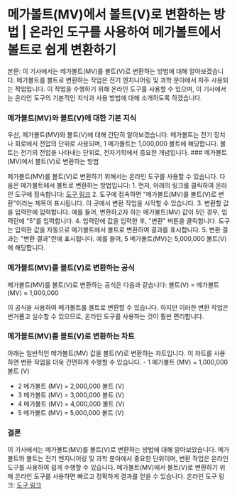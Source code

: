 메가볼트(MV)에서 볼트(V)로 변환하는 방법 | 온라인 도구를 사용하여 메가볼트에서 볼트로 쉽게 변환하기
===========================================================

본문: 이 기사에서는 메가볼트(MV)를 볼트(V)로 변환하는 방법에 대해 알아보겠습니다. 메가볼트를 볼트로 변환하는 작업은 전기 엔지니어링 및 과학 분야에서 자주 사용되는 작업입니다. 이 작업을 수행하기 위해 온라인 도구를 사용할 수 있으며, 이 기사에서는 온라인 도구의 기본적인 지식과 사용 방법에 대해 소개하도록 하겠습니다.

### 메가볼트(MV)와 볼트(V)에 대한 기본 지식

우선, 메가볼트(MV)와 볼트(V)에 대해 간단히 알아보겠습니다. 메가볼트는 전기 장치나 회로에서 전압의 단위로 사용되며, 1 메가볼트는 1,000,000 볼트에 해당합니다. 볼트는 전기의 전압을 나타내는 단위로, 전자기학에서 중요한 개념입니다. ### 메가볼트(MV)에서 볼트(V)로 변환하는 방법

메가볼트(MV)를 볼트(V)로 변환하기 위해서는 온라인 도구를 사용할 수 있습니다. 다음은 메가볼트에서 볼트로 변환하는 방법입니다: 1. 먼저, 아래의 링크를 클릭하여 온라인 도구에 접속합니다: [도구 링크](https://www.onlinecalculatorsfree.com/ko/convert/megavolts-to-volts.html)
2. 도구에 접속하면 "메가볼트(MV)를 볼트(V)로 변환"이라는 제목이 표시됩니다. 이 곳에서 변환 작업을 시작할 수 있습니다.
3. 변환할 값을 입력란에 입력합니다. 예를 들어, 변환하고자 하는 메가볼트(MV) 값이 5인 경우, 입력란에 "5"를 입력합니다.
4. 입력란에 값을 입력한 후, "변환" 버튼을 클릭합니다. 도구는 입력한 값을 자동으로 메가볼트에서 볼트로 변환하여 결과를 표시합니다.
5. 변환 결과는 "변환 결과"란에 표시됩니다. 예를 들어, 5 메가볼트(MV)는 5,000,000 볼트(V)에 해당합니다.

### 메가볼트(MV)를 볼트(V)로 변환하는 공식

메가볼트(MV)를 볼트(V)로 변환하는 공식은 다음과 같습니다: 볼트(V) = 메가볼트(MV) × 1,000,000

이 공식을 사용하여 메가볼트를 볼트로 변환할 수 있습니다. 하지만 이러한 변환 작업은 번거롭고 실수할 수 있으므로, 온라인 도구를 사용하는 것이 훨씬 편리합니다.

### 메가볼트(MV)를 볼트(V)로 변환하는 차트

아래는 일반적인 메가볼트(MV) 값을 볼트(V)로 변환하는 차트입니다. 이 차트를 사용하면 변환 작업을 더욱 간편하게 수행할 수 있습니다. - 1 메가볼트 (MV) = 1,000,000 볼트 (V)
- 2 메가볼트 (MV) = 2,000,000 볼트 (V)
- 3 메가볼트 (MV) = 3,000,000 볼트 (V)
- 4 메가볼트 (MV) = 4,000,000 볼트 (V)
- 5 메가볼트 (MV) = 5,000,000 볼트 (V)

### 결론

이 기사에서는 메가볼트(MV)를 볼트(V)로 변환하는 방법에 대해 알아보았습니다. 메가볼트와 볼트는 전기 엔지니어링 및 과학 분야에서 중요한 단위이며, 변환 작업은 온라인 도구를 사용하여 쉽게 수행할 수 있습니다. 메가볼트(MV)에서 볼트(V)로 변환하기 위해 온라인 도구를 사용하면 빠르고 정확하게 결과를 얻을 수 있습니다. 온라인 도구 링크: [도구 링크](https://www.onlinecalculatorsfree.com/ko/convert/megavolts-to-volts.html)